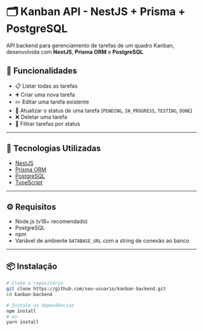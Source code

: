 # 🗂️ Kanban API - NestJS + Prisma + PostgreSQL

API backend para gerenciamento de tarefas de um quadro Kanban, desenvolvida com **NestJS**, **Prisma ORM** e **PostgreSQL**.

## 🚀 Funcionalidades

- 📋 Listar todas as tarefas
- ➕ Criar uma nova tarefa
- ✏️ Editar uma tarefa existente
- 🔁 Atualizar o status de uma tarefa (`PENDING`, `IN_PROGRESS`, `TESTING`, `DONE`)
- ❌ Deletar uma tarefa
- 🔎 Filtrar tarefas por status

---

## 🧱 Tecnologias Utilizadas

- [NestJS](https://nestjs.com/)
- [Prisma ORM](https://www.prisma.io/)
- [PostgreSQL](https://www.postgresql.org/)
- [TypeScript](https://www.typescriptlang.org/)

---

## ⚙️ Requisitos

- Node.js (v18+ recomendado)
- PostgreSQL 
- npm
- Variável de ambiente `DATABASE_URL` com a string de conexão ao banco

---

## 📦 Instalação

```bash
# Clone o repositório
git clone https://github.com/seu-usuario/kanban-backend.git
cd kanban-backend

# Instale as dependências
npm install
# ou
yarn install
